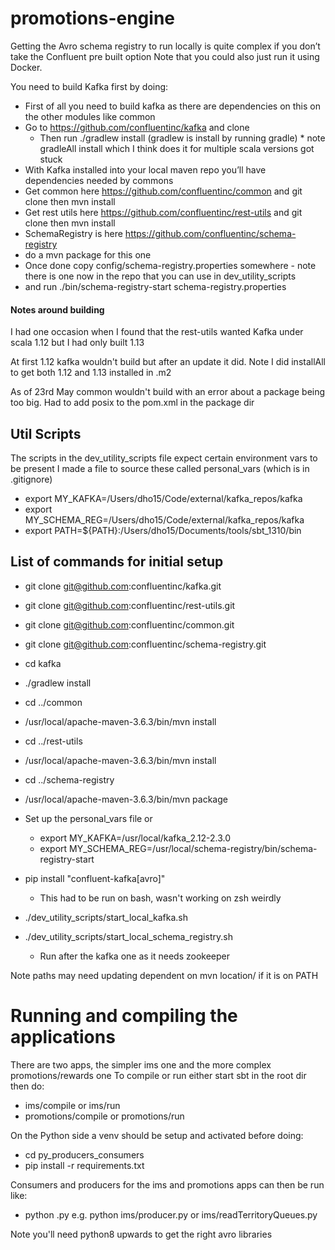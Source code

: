 # promotions-engine


Getting the Avro schema registry to run locally is quite complex if you don’t take the Confluent pre built option
Note that you could also just run it using Docker. 

You need to build Kafka first by doing:

 * First of all you need to build kafka as there are dependencies on this on the other modules like common
 * Go to https://github.com/confluentinc/kafka and clone
     *  Then run ./gradlew install (gradlew is install by running gradle)
       *  note gradleAll install which I think does it for multiple scala versions got stuck
 *  With Kafka installed into your local maven repo you’ll have dependencies needed by commons
 *  Get common here https://github.com/confluentinc/common and git clone then mvn install
 *  Get rest utils here https://github.com/confluentinc/rest-utils and git clone then mvn install
 *  SchemaRegistry is here https://github.com/confluentinc/schema-registry
   *  do a mvn package for this one
 *  Once done copy config/schema-registry.properties somewhere - note there is one now in the repo that you can use in dev_utility_scripts
 *  and run ./bin/schema-registry-start schema-registry.properties

#### Notes around building
I had one occasion when I found that the rest-utils wanted Kafka under scala 1.12 but I had only built 1.13

At first 1.12 kafka wouldn't build but after an update it did. Note I did installAll to get both 1.12 and 1.13 installed in .m2 

As of 23rd May common wouldn't build with an error about a package being too big. Had to add 
<configuration><tarLongFileMode>posix</tarLongFileMode></configuration> to the pom.xml in the 
package dir 

## Util Scripts
The scripts in the dev_utility_scripts file expect certain environment vars to be present
I made a file to source these called personal_vars (which is in .gitignore)
 * export MY_KAFKA=/Users/dho15/Code/external/kafka_repos/kafka
 * export MY_SCHEMA_REG=/Users/dho15/Code/external/kafka_repos/kafka
 * export PATH=${PATH}:/Users/dho15/Documents/tools/sbt_1310/bin

## List of commands for initial setup
 * git clone git@github.com:confluentinc/kafka.git
 * git clone git@github.com:confluentinc/rest-utils.git
 * git clone git@github.com:confluentinc/common.git
 * git clone git@github.com:confluentinc/schema-registry.git

 * cd kafka
 * ./gradlew install
 * cd ../common
 * /usr/local/apache-maven-3.6.3/bin/mvn install
 * cd ../rest-utils
 * /usr/local/apache-maven-3.6.3/bin/mvn install
 * cd ../schema-registry
 * /usr/local/apache-maven-3.6.3/bin/mvn package
 
 * Set up the personal_vars file or
   * export MY_KAFKA=/usr/local/kafka_2.12-2.3.0
   * export MY_SCHEMA_REG=/usr/local/schema-registry/bin/schema-registry-start
 * pip install "confluent-kafka[avro]"
   * This had to be run on bash, wasn't working on zsh weirdly
 * ./dev_utility_scripts/start_local_kafka.sh
 * ./dev_utility_scripts/start_local_schema_registry.sh
   * Run after the kafka one as it needs zookeeper
   
   
Note paths may need updating dependent on mvn location/ if it is on PATH

# Running and compiling the applications
There are two apps, the simpler ims one and the more complex promotions/rewards one
To compile or run either start sbt in the root dir then do:
 * ims/compile or ims/run
 * promotions/compile or promotions/run
 
On the Python side a venv should be setup and activated before doing:
 * cd py_producers_consumers
 * pip install -r requirements.txt

Consumers and producers for the ims and promotions apps can then be run like:
 * python <file>.py e.g. python ims/producer.py or ims/readTerritoryQueues.py
 
 Note you'll need python8 upwards to get the right avro libraries 